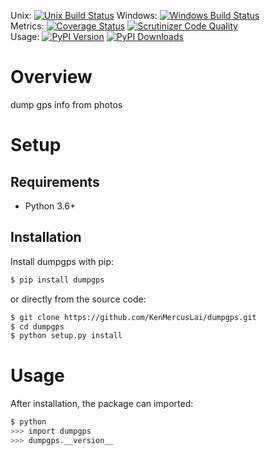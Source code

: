 Unix: [![Unix Build Status](http://img.shields.io/travis/KenMercusLai/dumpgps/master.svg)](https://travis-ci.org/KenMercusLai/dumpgps) Windows: [![Windows Build Status](https://img.shields.io/appveyor/ci/KenMercusLai/dumpgps/master.svg)](https://ci.appveyor.com/project/KenMercusLai/dumpgps)<br>Metrics: [![Coverage Status](http://img.shields.io/coveralls/KenMercusLai/dumpgps/master.svg)](https://coveralls.io/r/KenMercusLai/dumpgps) [![Scrutinizer Code Quality](http://img.shields.io/scrutinizer/g/KenMercusLai/dumpgps.svg)](https://scrutinizer-ci.com/g/KenMercusLai/dumpgps/?branch=master)<br>Usage: [![PyPI Version](http://img.shields.io/pypi/v/dumpgps.svg)](https://pypi.python.org/pypi/dumpgps) [![PyPI Downloads](http://img.shields.io/pypi/dm/dumpgps.svg)](https://pypi.python.org/pypi/dumpgps)

# Overview

dump gps info from photos

# Setup

## Requirements

* Python 3.6+

## Installation

Install dumpgps with pip:

```sh
$ pip install dumpgps
```

or directly from the source code:

```sh
$ git clone https://github.com/KenMercusLai/dumpgps.git
$ cd dumpgps
$ python setup.py install
```

# Usage

After installation, the package can imported:

```sh
$ python
>>> import dumpgps
>>> dumpgps.__version__
```
